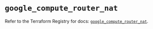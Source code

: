 # `google_compute_router_nat`

Refer to the Terraform Registry for docs: [`google_compute_router_nat`](https://registry.terraform.io/providers/hashicorp/google/6.15.0/docs/resources/compute_router_nat).

